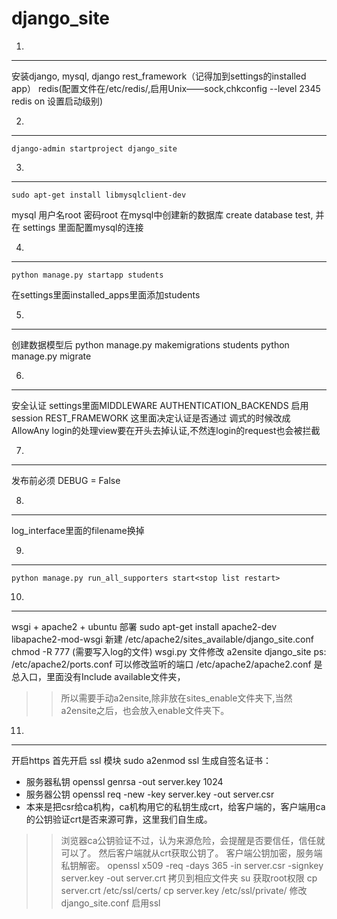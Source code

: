django_site
=======================================================
1.
----------------------------------------------------------
安装django, mysql, django rest_framework（记得加到settings的installed app）
redis(配置文件在/etc/redis/,启用Unix——sock,chkconfig --level 2345 redis on 设置启动级别)

2.
-------------------------------------------------------------
    django-admin startproject django_site

3.
------------------------------------------------------------------------------------
    sudo apt-get install libmysqlclient-dev
mysql 用户名root  密码root
在mysql中创建新的数据库  create database test, 并在 settings 里面配置mysql的连接

4.
------------------------------------------------------------------------------------------
    python manage.py startapp students
在settings里面installed_apps里面添加students

5.
-----------------------------------------------------------------------------------
创建数据模型后
    python manage.py makemigrations students
    python manage.py migrate
    
6.
----------------------------------------------------------------------------------
安全认证
settings里面MIDDLEWARE AUTHENTICATION_BACKENDS 启用session
REST_FRAMEWORK 这里面决定认证是否通过  调式的时候改成AllowAny
login的处理view要在开头去掉认证,不然连login的request也会被拦截
    
7.
-----------------------------------------------------------------------------
发布前必须 DEBUG = False 
    
8.
--------------------------------------------------------------------
log_interface里面的filename换掉
    
9.
------------------------------------------------------------------------------
    python manage.py run_all_supporters start<stop list restart>

10.
--------------------------------------------------------------------------------------
wsgi + apache2 + ubuntu 部署
    sudo apt-get install apache2-dev libapache2-mod-wsgi
新建 /etc/apache2/sites_available/django_site.conf
chmod -R 777 (需要写入log的文件)
wsgi.py 文件修改
    a2ensite django_site
ps: /etc/apache2/ports.conf  可以修改监听的端口 /etc/apache2/apache2.conf 是总入口，里面没有Include available文件夹，
>>所以需要手动a2ensite,除非放在sites_enable文件夹下,当然a2ensite之后，也会放入enable文件夹下。

11.
---------------------------------------------------------------------------------------------------------------
开启https
首先开启 ssl 模块  sudo a2enmod ssl
生成自签名证书：   
* 服务器私钥
    openssl genrsa -out server.key 1024
* 服务器公钥
    openssl req -new -key server.key -out server.csr
* 本来是把csr给ca机构，ca机构用它的私钥生成crt，给客户端的，客户端用ca的公钥验证crt是否来源可靠，这里我们自生成。
>> 浏览器ca公钥验证不过，认为来源危险，会提醒是否要信任，信任就可以了。  然后客户端就从crt获取公钥了。
>> 客户端公钥加密，服务端私钥解密。
    openssl x509 -req -days 365 -in server.csr -signkey server.key -out server.crt
拷贝到相应文件夹
su 获取root权限
    cp server.crt /etc/ssl/certs/
    cp server.key /etc/ssl/private/
修改django_site.conf  启用ssl
